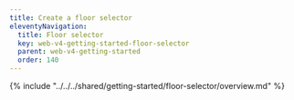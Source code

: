 ```yaml
---
title: Create a floor selector
eleventyNavigation:
  title: Floor selector
  key: web-v4-getting-started-floor-selector
  parent: web-v4-getting-started
  order: 140
---
```


<!-- Overview -->
{% include "../../../shared/getting-started/floor-selector/overview.md" %}
